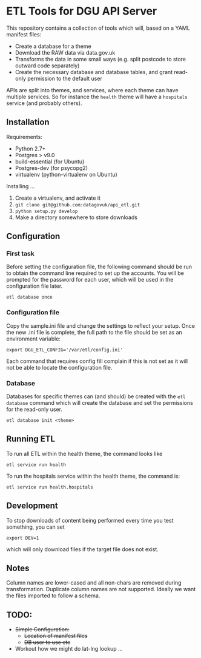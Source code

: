 # ETL Tools for DGU API Server

This repository contains a collection of tools which will, based on a YAML manifest files:

* Create a database for a theme 
* Download the RAW data via data.gov.uk
* Transforms the data in some small ways (e.g. split postcode to store outward code separately)
* Create the necessary database and database tables, and grant read-only permission to the default user 

APIs are split into themes, and services, where each theme can have multiple services.  So for instance the ```health``` theme will have a ```hospitals``` service (and probably others).


## Installation

Requirements:

* Python 2.7+
* Postgres > v9.0
* build-essential (for Ubuntu)
* Postgres-dev (for psycopg2)
* virtualenv (python-virtualenv on Ubuntu)

Installing ...

1. Create a virtualenv, and activate it 
2. ```git clone git@github.com:datagovuk/api_etl.git```
3. ```python setup.py develop```
4. Make a directory somewhere to store downloads


## Configuration

### First task 

Before setting the configuration file, the following command should be run to obtain the command line required to set up the accounts.  You will be prompted for the password for each user, which will be used in the configuration file later.

```
etl database once 
```

### Configuration file 

Copy the sample.ini file and change the settings to reflect your setup.  Once the new .ini file is complete, the full path to the file should be set as an environment variable:

```
export DGU_ETL_CONFIG='/var/etl/config.ini'
```

Each command that requires config fill complain if this is not set as it will not be able to locate the configuration file.


### Database 

Databases for specific themes can (and should) be created with the ```etl database``` command which will create the database and set the permissions for the read-only user.

```
etl database init <theme> 
```


## Running ETL

To run all ETL within the health theme, the command looks like 

```
etl service run health 
```

To run the hospitals service within the health theme, the command is:

```
etl service run health.hospitals 
```

## Development

To stop downloads of content being performed every time you test something, you can set 

```
export DEV=1
```

which will only download files if the target file does not exist.

## Notes

Column names are lower-cased and all non-chars are removed during transformation. 
Duplicate column names are not supported.
Ideally we want the files imported to follow a schema.


## TODO: 

* ~~Simple Configuration:~~
	* ~~Location of manifest files~~
	* ~~DB user to use etc~~
* Workout how we might do lat-lng lookup ...
